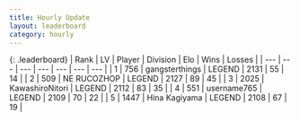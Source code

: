 ```yaml
---
title: Hourly Update
layout: leaderboard
category: hourly
---
```


{: .leaderboard}
| Rank | LV | Player | Division | Elo | Wins | Losses |
| --- | --- | --- | --- | --- | --- | --- |
| <span data-change="0">1</span> | 756 | <span title="ID: 92077">gangsterthings</span> | LEGEND | <span data-change="0">2131</span> | <span data-change="0">55</span> | <span data-change="0">14</span> |
| <span data-change="0">2</span> | 509 | <span title="ID: 335720">NE RUCOZHOP</span> | LEGEND | <span data-change="0">2127</span> | <span data-change="0">89</span> | <span data-change="0">45</span> |
| <span data-change="0">3</span> | 2025 | <span title="ID: 164871">KawashiroNitori</span> | LEGEND | <span data-change="0">2112</span> | <span data-change="0">83</span> | <span data-change="0">35</span> |
| <span data-change="0">4</span> | 551 | <span title="ID: 188640">username765</span> | LEGEND | <span data-change="0">2109</span> | <span data-change="0">70</span> | <span data-change="0">22</span> |
| <span data-change="0">5</span> | 1447 | <span title="ID: 315148">Hina Kagiyama</span> | LEGEND | <span data-change="0">2108</span> | <span data-change="0">67</span> | <span data-change="0">19</span> |